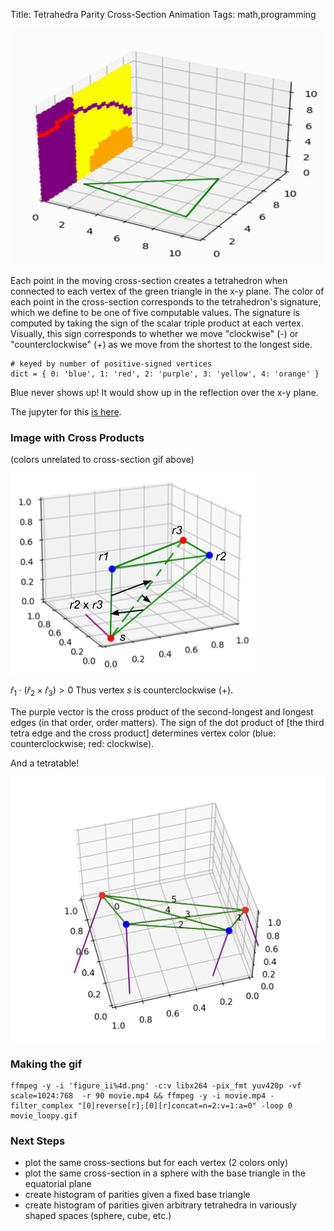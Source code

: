 Title: Tetrahedra Parity Cross-Section Animation
Tags: math,programming

![tetrahedra](/images/movie_loopy.gif "tetrahedra")

Each point in the moving cross-section creates a tetrahedron when connected to each vertex of the green triangle in the x-y plane. The color of each point in the cross-section corresponds to the tetrahedron's signature, which we define to be one of five computable values. The signature is computed by taking the sign of the scalar triple product at each vertex. Visually, this sign corresponds to whether we move "clockwise" (-) or "counterclockwise" (+) as we move from the shortest to the longest side.

```
# keyed by number of positive-signed vertices
dict = { 0: 'blue', 1: 'red', 2: 'purple', 3: 'yellow', 4: 'orange' }
```

Blue never shows up! It would show up in the reflection over the x-y plane.

The jupyter for this [is here](https://github.com/skyldpod/jupyters/blob/main/tetrahedra/tetra4.ipynb).

### Image with Cross Products

(colors unrelated to cross-section gif above)

![tetradirection](/images/tetradirection.png "tetradirection")

$\hat{r}_1 \cdot (\hat{r}_2 \times \hat{r}_3) > 0$ Thus vertex $s$ is counterclockwise (+).

The purple vector is the cross product of the second-longest and longest edges (in that order, order matters). The sign of the dot product of [the third tetra edge and the cross product] determines vertex color (blue: counterclockwise; red: clockwise).

And a tetratable!

![tetratable](/images/tetratable.png "tetratable")

### Making the gif

```
ffmpeg -y -i 'figure_ii%4d.png' -c:v libx264 -pix_fmt yuv420p -vf scale=1024:768  -r 90 movie.mp4 && ffmpeg -y -i movie.mp4 -filter_complex "[0]reverse[r];[0][r]concat=n=2:v=1:a=0" -loop 0  movie_loopy.gif
```

### Next Steps

- plot the same cross-sections but for each vertex (2 colors only)
- plot the same cross-section in a sphere with the base triangle in the equatorial plane
- create histogram of parities given a fixed base triangle
- create histogram of parities given arbitrary tetrahedra in variously shaped spaces (sphere, cube, etc.)

